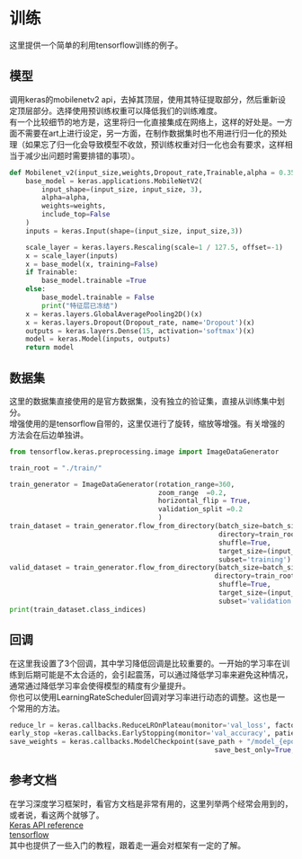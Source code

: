 # 训练
这里提供一个简单的利用tensorflow训练的例子。
## 模型
调用keras的mobilenetv2 api，去掉其顶层，使用其特征提取部分，然后重新设定顶层部分。选择使用预训练权重可以降低我们的训练难度。    
有一个比较细节的地方是，这里将归一化直接集成在网络上，这样的好处是。一方面不需要在art上进行设定，另一方面，在制作数据集时也不用进行归一化的预处理（如果忘了归一化会导致模型不收敛，预训练权重对归一化也会有要求，这样相当于减少出问题时需要排错的事项）。
```python
def Mobilenet_v2(input_size,weights,Dropout_rate,Trainable,alpha = 0.35):
    base_model = keras.applications.MobileNetV2(
        input_shape=(input_size, input_size, 3),
        alpha=alpha,
        weights=weights,
        include_top=False
    )
    inputs = keras.Input(shape=(input_size, input_size,3))

    scale_layer = keras.layers.Rescaling(scale=1 / 127.5, offset=-1)
    x = scale_layer(inputs)
    x = base_model(x, training=False)
    if Trainable:
        base_model.trainable =True
    else:
        base_model.trainable = False
        print("特征层已冻结")
    x = keras.layers.GlobalAveragePooling2D()(x)
    x = keras.layers.Dropout(Dropout_rate, name='Dropout')(x)
    outputs = keras.layers.Dense(15, activation='softmax')(x)
    model = keras.Model(inputs, outputs)
    return model
```
## 数据集
这里的数据集直接使用的是官方数据集，没有独立的验证集，直接从训练集中划分。  
增强使用的是tensorflow自带的，这里仅进行了旋转，缩放等增强。有关增强的方法会在后边单独讲。
```python
from tensorflow.keras.preprocessing.image import ImageDataGenerator

train_root = "./train/"

train_generator = ImageDataGenerator(rotation_range=360,
                                     zoom_range  =0.2,
                                     horizontal_flip = True,
                                     validation_split =0.2
                                     )
train_dataset = train_generator.flow_from_directory(batch_size=batch_size,
                                                    directory=train_root,
                                                    shuffle=True,
                                                    target_size=(input_size,input_size),
                                                    subset='training')
valid_dataset = train_generator.flow_from_directory(batch_size=batch_size,
                                                   directory=train_root,
                                                    shuffle=True,
                                                    target_size=(input_size,input_size),
                                                    subset='validation')
print(train_dataset.class_indices)
```
## 回调
在这里我设置了3个回调，其中学习降低回调是比较重要的。一开始的学习率在训练到后期可能是不太合适的，会引起震荡，可以通过降低学习率来避免这种情况，通常通过降低学习率会使得模型的精度有少量提升。   
你也可以使用LearningRateScheduler回调对学习率进行动态的调整。这也是一个常用的方法。
```python
reduce_lr = keras.callbacks.ReduceLROnPlateau(monitor='val_loss', factor=0.2,patience=10,verbose=1)
early_stop =keras.callbacks.EarlyStopping(monitor='val_accuracy', patience=10,verbose=1)
save_weights = keras.callbacks.ModelCheckpoint(save_path + "/model_{epoch:02d}_{val_accuracy:.4f}.h5",
                                                   save_best_only=True, monitor='val_accuracy')
```
## 参考文档
在学习深度学习框架时，看官方文档是非常有用的，这里列举两个经常会用到的，或者说，看这两个就够了。    
[Keras API reference](https://keras.io/api/)    
[tensorflow](https://www.tensorflow.org/versions)   
其中也提供了一些入门的教程，跟着走一遍会对框架有一定的了解。